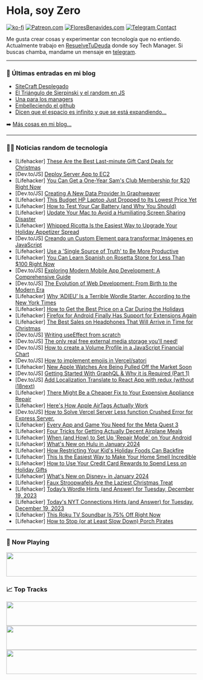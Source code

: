 # Hola, soy Zero

[![ko-fi](https://ko-fi.com/img/githubbutton_sm.svg)](https://ko-fi.com/J3J4N0LUK)
[![Patreon.com](https://img.shields.io/endpoint.svg?url=https%3A%2F%2Fshieldsio-patreon.vercel.app%2Fapi%3Fusername%3Dzerodragon%26type%3Dpatrons&style=for-the-badge)](https://patreon.com/zerodragon)
[![FloresBenavides.com](https://img.shields.io/website?down_message=oops&label=MiBlog&style=for-the-badge&up_message=online&url=https%3A%2F%2Ffloresbenavides.com)](https://floresbenavides.com)
[![Telegram Contact](https://img.shields.io/badge/escr%C3%ADbeme-ZeroDragon-%2326A5E4?style=for-the-badge&logo=telegram)](https://t.me/zerodragon)

Me gusta crear cosas y experimentar con tecnología que no entiendo.
Actualmente trabajo en [ResuelveTuDeuda](http://github.com/resuelve) donde soy Tech Manager.
Si buscas chamba, mandame un mensaje en [telegram](https://t.me/zerodragon).

---

### 📕 Últimas entradas en mi blog
<!-- BLOG-POST-LIST:START -->
- [SiteCraft Desplegado](https://floresbenavides.com/sitecraft-desplegado/)
- [El Triángulo de Sierpinski y el random en JS](https://floresbenavides.com/el-triangulo-de-sierpinski-y-el-random-en-js/)
- [Una para los managers](https://floresbenavides.com/una-para-los-managers/)
- [Embelleciendo el github](https://floresbenavides.com/embelleciendo-el-github/)
- [Dicen que el espacio es infinito y que se está expandiendo…](https://floresbenavides.com/dicen-que-el-espacio-es-infinito-y-que-se-esta-expandiendo/)
<!-- BLOG-POST-LIST:END -->

➡️ [Más cosas en mi blog...](https://floresbenavides.com)

---

### 👨‍💻 Noticias random de tecnología
<!-- TECH-POSTS:START -->
- [Lifehacker] [These Are the Best Last-minute Gift Card Deals for Christmas](https://lifehacker.com/money/best-gift-card-deals-for-christmas)
- [Dev.to/JS] [Deploy Server App to EC2](https://dev.to/akbarnafisa/deploy-server-app-to-ec2-1dlo)
- [Lifehacker] [You Can Get a One-Year Sam&#39;s Club Membership for $20 Right Now](https://lifehacker.com/money/one-year-sams-club-membership)
- [Dev.to/JS] [Creating A New Data Provider In Graphweaver](https://dev.to/tnodell/creating-a-new-data-provider-in-graphweaver-4bf8)
- [Lifehacker] [This Budget HP Laptop Just Dropped to Its Lowest Price Yet](https://lifehacker.com/tech/hp-envy-x360-laptop-sale-best-buy)
- [Lifehacker] [How to Test Your Car Battery &lpar;and Why You Should&rpar;](https://lifehacker.com/travel/how-to-test-car-battery)
- [Lifehacker] [Update Your Mac to Avoid a Humiliating Screen Sharing Disaster](https://lifehacker.com/tech/mac-os-sonoma-update-fixes-screen-share-bug)
- [Lifehacker] [Whipped Ricotta Is the Easiest Way to Upgrade Your Holiday Appetizer Spread](https://lifehacker.com/food-drink/easy-whipped-ricotta-cheese-recipe)
- [Dev.to/JS] [Creando un Custom Element para transformar Imágenes en JavaScript](https://dev.to/ratapan/creando-un-custom-element-para-transformar-imagenes-en-javascript-1a1h)
- [Lifehacker] [Use a &#39;Single Source of Truth&#39; to Be More Productive](https://lifehacker.com/work/use-a-single-source-of-truth-to-be-more-productive)
- [Lifehacker] [You Can Learn Spanish on Rosetta Stone for Less Than $100 Right Now](https://lifehacker.com/tech/spanish-rosetta-stone)
- [Dev.to/JS] [Exploring Modern Mobile App Development: A Comprehensive Guide](https://dev.to/kiraaziz/exploring-modern-mobile-app-development-a-comprehensive-guide-1724)
- [Dev.to/JS] [The Evolution of Web Development: From Birth to the Modern Era](https://dev.to/kiraaziz/the-evolution-of-web-development-from-birth-to-the-modern-era-39p2)
- [Lifehacker] [Why ‘ADIEU’ Is a Terrible Wordle Starter, According to the New York Times](https://lifehacker.com/entertainment/best-nyt-wordle-starter-words)
- [Lifehacker] [How to Get the Best Price on a Car During the Holidays](https://lifehacker.com/travel/how-to-get-the-best-price-on-a-car-during-the-holidays)
- [Lifehacker] [Firefox for Android Finally Has Support for Extensions Again](https://lifehacker.com/tech/firefox-for-android-extension-support)
- [Lifehacker] [The Best Sales on Headphones That Will Arrive in Time for Christmas](https://lifehacker.com/tech/best-headphone-airbud-deals-that-arrive-by-christmas)
- [Dev.to/JS] [Writing useEffect from scratch](https://dev.to/joaquinniembro/writing-useeffect-from-scratch-2gbm)
- [Dev.to/JS] [The only real free external media storage you&#39;ll need!](https://dev.to/viacheslavzyrianov/the-only-real-free-external-media-storage-youll-need-3g57)
- [Dev.to/JS] [How to create a Volume Profile in a JavaScript Financial Chart](https://dev.to/andyb1979/how-to-create-a-volume-profile-in-a-javascript-financial-chart-2o53)
- [Dev.to/JS] [How to implement emojis in Vercel/satori](https://dev.to/opensauced/how-to-implement-emojis-in-vercelsatori-2no5)
- [Lifehacker] [New Apple Watches Are Being Pulled Off the Market Soon](https://lifehacker.com/tech/why-apple-watches-are-being-pulled-off-the-market)
- [Dev.to/JS] [Getting Started With GraphQL &amp; Why it is Required &lpar;Part 1&rpar;](https://dev.to/ganeshyadav3142/getting-started-with-graphql-why-it-is-required-part-1-kg5)
- [Dev.to/JS] [Add Localization Translate to React App with redux &lpar;without i18next&rpar;](https://dev.to/idurar/add-localization-translate-to-react-app-with-redux-without-i18next-2hoi)
- [Lifehacker] [There Might Be a Cheaper Fix to Your Expensive Appliance Repair](https://lifehacker.com/home/how-to-repair-appliance-cheaply)
- [Lifehacker] [Here&#39;s How Apple AirTags Actually Work](https://lifehacker.com/tech/how-apple-airtags-actually-work)
- [Dev.to/JS] [How to Solve Vercel Server Less function Crushed Error for Express Server.](https://dev.to/nilok/how-to-solve-vercel-server-less-function-crushed-error-for-express-server-445a)
- [Lifehacker] [Every App and Game You Need for the Meta Quest 3](https://lifehacker.com/tech/meta-quest-3-best-games-and-apps)
- [Lifehacker] [Four Tricks for Getting Actually Decent Airplane Meals](https://lifehacker.com/travel/how-to-get-better-airplane-food)
- [Lifehacker] [When &lpar;and How&rpar; to Set Up &#39;Repair Mode&#39; on Your Android](https://lifehacker.com/tech/repair-mode-on-android)
- [Lifehacker] [What&#39;s New on Hulu in January 2024](https://lifehacker.com/entertainment/whats-new-on-hulu-in-january-2024)
- [Lifehacker] [How Restricting Your Kid&#39;s Holiday Foods Can Backfire](https://lifehacker.com/family/let-kids-eat-holiday-treats)
- [Lifehacker] [This Is the Easiest Way to Make Your Home Smell Incredible](https://lifehacker.com/home/how-to-make-your-home-smell-good)
- [Lifehacker] [How to Use Your Credit Card Rewards to Spend Less on Holiday Gifts](https://lifehacker.com/money/use-credit-card-rewards-on-holiday-gifts)
- [Lifehacker] [What&#39;s New on Disney+ in January 2024](https://lifehacker.com/entertainment/whats-new-on-disney-plus-in-january-2024)
- [Lifehacker] [Faux Stroopwafels Are the Laziest Christmas Treat](https://lifehacker.com/food-drink/faux-stroopwafels-recipe)
- [Lifehacker] [Today’s Wordle Hints &lpar;and Answer&rpar; for Tuesday, December 19, 2023](https://lifehacker.com/entertainment/wordle-answer-today-december-19-2023)
- [Lifehacker] [Today&#39;s NYT Connections Hints &lpar;and Answer&rpar; for Tuesday, December 19, 2023](https://lifehacker.com/entertainment/nyt-connections-answer-today-december-19-2023)
- [Lifehacker] [This Roku TV Soundbar Is 75% Off Right Now](https://lifehacker.com/tech/tcl-soundbar-for-roku-tvs-75-percent-off)
- [Lifehacker] [How to Stop &lpar;or at Least Slow Down&rpar; Porch Pirates](https://lifehacker.com/how-to-stop-porch-pirates-and-package-thieves)<!-- TECH-POSTS:END -->

---

### 🎵 Now Playing
<a href="https://spotify-now-playing-dun.vercel.app/now-playing?open"><img src="https://spotify-now-playing-dun.vercel.app/now-playing" width="540" height="64"></a>

### 📈 Top Tracks
<a href="https://spotify-now-playing-dun.vercel.app/top-tracks?i=1&open"><img src="https://spotify-now-playing-dun.vercel.app/top-tracks?i=1" width="540" height="64"></a>
<a href="https://spotify-now-playing-dun.vercel.app/top-tracks?i=2&open"><img src="https://spotify-now-playing-dun.vercel.app/top-tracks?i=2" width="540" height="64"></a>
<a href="https://spotify-now-playing-dun.vercel.app/top-tracks?i=3&open"><img src="https://spotify-now-playing-dun.vercel.app/top-tracks?i=3" width="540" height="64"></a>

